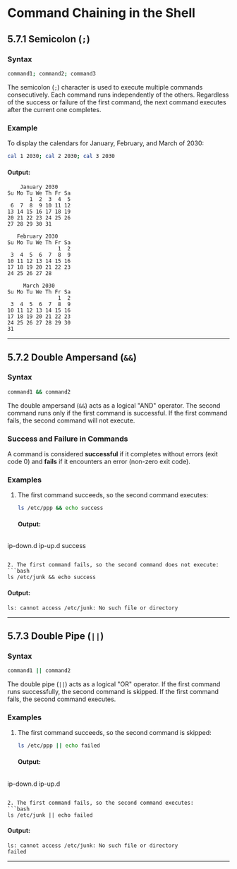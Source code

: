 # Command Chaining in the Shell

## 5.7.1 Semicolon (`;`)

### Syntax
```bash
command1; command2; command3
```

The semicolon (`;`) character is used to execute multiple commands consecutively. Each command runs independently of the others. Regardless of the success or failure of the first command, the next command executes after the current one completes.

### Example
To display the calendars for January, February, and March of 2030:
```bash
cal 1 2030; cal 2 2030; cal 3 2030
```
#### Output:
```
    January 2030                                                        
Su Mo Tu We Th Fr Sa                                                            
       1  2  3  4  5                                                            
 6  7  8  9 10 11 12                                                            
13 14 15 16 17 18 19                                                            
20 21 22 23 24 25 26                                                            
27 28 29 30 31                                                                 
                                                                                
   February 2030                                                                
Su Mo Tu We Th Fr Sa                                                            
                1  2                                                            
 3  4  5  6  7  8  9                                                            
10 11 12 13 14 15 16                                                            
17 18 19 20 21 22 23                                                            
24 25 26 27 28                                                                 
                                                                                
     March 2030                                                                 
Su Mo Tu We Th Fr Sa                                                            
                1  2                                                            
 3  4  5  6  7  8  9                                                            
10 11 12 13 14 15 16                                                            
17 18 19 20 21 22 23                                                            
24 25 26 27 28 29 30                                                            
31                       
```

---

## 5.7.2 Double Ampersand (`&&`)

### Syntax
```bash
command1 && command2
```

The double ampersand (`&&`) acts as a logical "AND" operator. The second command runs only if the first command is successful. If the first command fails, the second command will not execute.

### Success and Failure in Commands
A command is considered **successful** if it completes without errors (exit code 0) and **fails** if it encounters an error (non-zero exit code).

### Examples
1. The first command succeeds, so the second command executes:
   ```bash
   ls /etc/ppp && echo success
   ```
   #### Output:
   ```
ip-down.d  ip-up.d
success
   ```

2. The first command fails, so the second command does not execute:
   ```bash
   ls /etc/junk && echo success
   ```
   #### Output:
   ```
ls: cannot access /etc/junk: No such file or directory
   ```

---

## 5.7.3 Double Pipe (`||`)

### Syntax
```bash
command1 || command2
```

The double pipe (`||`) acts as a logical "OR" operator. If the first command runs successfully, the second command is skipped. If the first command fails, the second command executes.

### Examples
1. The first command succeeds, so the second command is skipped:
   ```bash
   ls /etc/ppp || echo failed
   ```
   #### Output:
   ```
ip-down.d  ip-up.d
   ```

2. The first command fails, so the second command executes:
   ```bash
   ls /etc/junk || echo failed
   ```
   #### Output:
   ```
ls: cannot access /etc/junk: No such file or directory
failed
   ```

---
